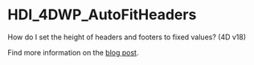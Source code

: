 # HDI_4DWP_AutoFitHeaders

How do I set the height of headers and footers to fixed values? (4D v18)

Find more information on the [blog post](https://blog.4d.com/4d-write-pro-documents-a-useful-new-parameter/).
